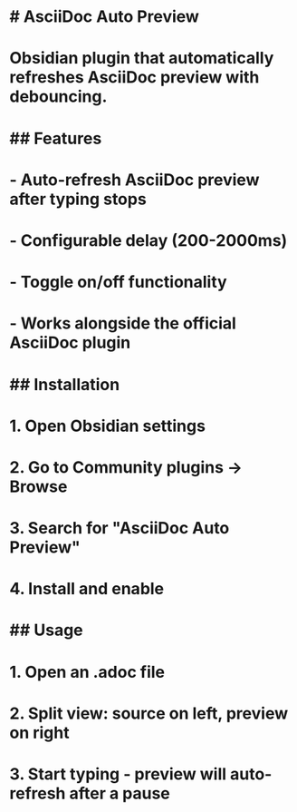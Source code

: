 # \# AsciiDoc Auto Preview

# 

# Obsidian plugin that automatically refreshes AsciiDoc preview with debouncing.

# 

# \## Features

# 

# \- Auto-refresh AsciiDoc preview after typing stops

# \- Configurable delay (200-2000ms)

# \- Toggle on/off functionality

# \- Works alongside the official AsciiDoc plugin

# 

# \## Installation

# 

# 1\. Open Obsidian settings

# 2\. Go to Community plugins → Browse

# 3\. Search for "AsciiDoc Auto Preview"

# 4\. Install and enable

# 

# \## Usage

# 

# 1\. Open an .adoc file

# 2\. Split view: source on left, preview on right

# 3\. Start typing - preview will auto-refresh after a pause

